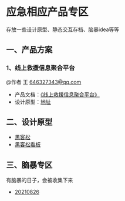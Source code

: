 # 应急相应产品专区
 
存放一些设计原型、静态交互存档、脑暴idea等等


## 一、产品方案

### 1、线上救援信息聚合平台

@作者 王 646327343@qq.com 

* 产品文档：[《线上救援信息聚合平台》](./proposal/线上救援信息聚合平台-王.md)
* 设计原型：[地址]( ./prototype/jiuyuan-wang)


## 二、设计原型
* [黑客松](./prototype/hackathon)
* [黑客松看板](./prototype/hackathonKanban)


## 三、脑暴专区

有脑暴的日子，会被收集下来
* [20210826](./brainstorm/20210826.md)
